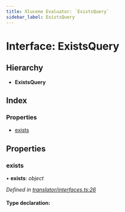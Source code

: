 ```yaml
---
title: Xlucene Evaluator: `ExistsQuery`
sidebar_label: ExistsQuery
---
```


# Interface: ExistsQuery

## Hierarchy

* **ExistsQuery**

## Index

### Properties

* [exists](existsquery.md#exists)

## Properties

###  exists

• **exists**: *object*

*Defined in [translator/interfaces.ts:26](https://github.com/terascope/teraslice/blob/fd211a8bb/packages/xlucene-evaluator/src/translator/interfaces.ts#L26)*

#### Type declaration:
